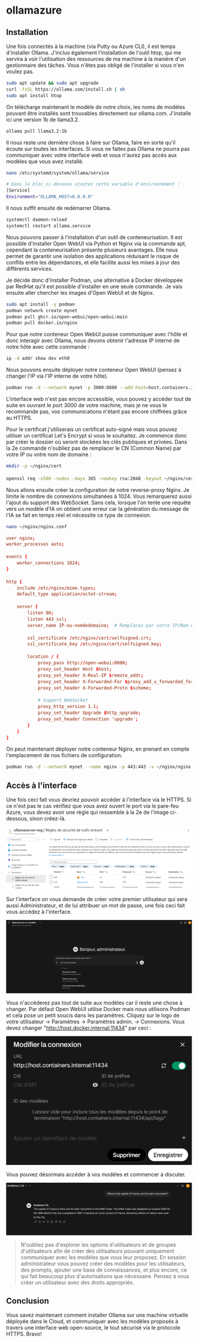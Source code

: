 # ollamazure

## Installation

Une fois connectés à la machine (via Putty ou Azure CLI), il est temps d'installer Ollama. J'inclus également l'installation de l'outil htop, qui me servira à voir l'utilisation des ressources de ma machine à la manière d'un gestionnaire des tâches. Vous n'êtes pas obligé de l'installer si vous n'en voulez pas.
```bash
sudo apt update && sudo apt upgrade
curl -fsSL https://ollama.com/install.sh | sh
sudo apt install htop
```

On télécharge maintenant le modèle de notre choix, les noms de modèles pouvant être installés sont trouvables directement sur ollama.com. J'installe ici une version 1b de llama3.2.
```bash
ollama pull llama3.2:1b
```

Il nous reste une dernière chose à faire sur Ollama, faire en sorte qu'il écoute sur toutes les interfaces. Si vous ne faites pas Ollama ne pourra pas communiquer avec votre interface web et vous n'aurez pas accès aux modèles que vous avez installé.
```bash
nano /etc/systemd/system/ollama/service
```

```bash
# Dans le bloc ci-dessous ajoutez cette variable d'environnement :
[Service]
Environment="OLLAMA_HOST=0.0.0.0"
```

Il nous suffit ensuite de redémarrer Ollama.
```bash
systemctl daemon-reload
systemctl restart ollama.service
```

Nous pouvons passer à l'installation d'un outil de conteneurisation. Il est possible d'installer Open WebUI via Python et Nginx via la commande apt, cependant la conteneurisation présente plusieurs avantages. Elle nous permet de garantir une isolation des applications réduisant le risque de conflits entre les dépendances, et elle facilite aussi les mises à jour des différents services.

Je décide donc d'installer Podman, une alternative à Docker développée par RedHat qu'il est possible d'installer en une seule commande. Je vais ensuite aller chercher les images d'Open WebUI et de Nginx.
```bash
sudo apt install -y podman
podman network create mynet
podman pull ghcr.io/open-webui/open-webui:main
podman pull docker.io/nginx
```

Pour que notre conteneur Open WebUI puisse communiquer avec l'hôte et donc interagir avec Ollama, nous devons obtenir l'adresse IP interne de notre hôte avec cette commande :
```bash
ip -4 addr show dev eth0
```

Nous pouvons ensuite déployer notre conteneur Open WebUI (pensez à changer l'IP via l'IP interne de votre hôte).
```bash
podman run -d --network mynet -p 3000:8080 --add-host=host.containers.internal:10.0.0.4 -v open-webui:/app/backend/data --name open-webui --restart always ghcr.io/open-webui/open-webui:main
```

L'interface web n'est pas encore accessible, vous pouvez y accéder tout de suite en ouvrant le port 3000 de votre machine, mais je ne vous le recommande pas, vos communications n'étant pas encore chiffrées grâce au HTTPS.

Pour le certificat j'utiliserais un certificat auto-signé mais vous pouvez utiliser un certificat Let's Encrypt si vous le souhaitez. Je commence donc par créer le dossier où seront stockées les clés publiques et privées. Dans la 2e commande n'oubliez pas de remplacer le CN (Common Name) par votre IP ou votre nom de domaine :
```bash
mkdir -p ~/nginx/cert

openssl req -x509 -nodes -days 365 -newkey rsa:2048 -keyout ~/nginx/cert/selfsigned.key -out ~/nginx/cert/selfsigned.crt -subj "/C=FR/ST=France/L=Paris/O=Company/CN=IP-ou-nomdedomaine"
```

Nous allons ensuite créer la configuration de notre reverse-proxy Nginx. Je limite le nombre de connexions simultanées à 1024. Vous remarquerez aussi l'ajout du support des WebSocket. Sans cela, lorsque l'on tente une requête vers un modèle d'IA on obtient une erreur car la génération du message de l'IA se fait en temps réel et nécessite ce type de connexion.
```bash
nano ~/nginx/nginx.conf
```

```conf
user nginx;
worker_processes auto;

events {
    worker_connections 1024;
}

http {
    include /etc/nginx/mime.types;
    default_type application/octet-stream;

    server {
        listen 80;
        listen 443 ssl;
        server_name IP-ou-nomdedomaine;  # Remplacez par votre IP/Nom de domaine

        ssl_certificate /etc/nginx/cert/selfsigned.crt;
        ssl_certificate_key /etc/nginx/cert/selfsigned.key;

        location / {
            proxy_pass http://open-webui:8080;
            proxy_set_header Host $host;
            proxy_set_header X-Real-IP $remote_addr;
            proxy_set_header X-Forwarded-For $proxy_add_x_forwarded_for;
            proxy_set_header X-Forwarded-Proto $scheme;

            # Support WebSocket
            proxy_http_version 1.1;
            proxy_set_header Upgrade $http_upgrade;
            proxy_set_header Connection 'upgrade';
        }
    }
}
```

On peut maintenant déployer notre conteneur Nginx, en prenant en compte l'emplacement de nos fichiers de configuration.
```bash
podman run -d --network mynet --name nginx -p 443:443 -v ~/nginx/nginx.conf:/etc/nginx/nginx.conf:ro -v ~/nginx/cert:/etc/nginx/cert:ro nginx
```

## Accès à l'interface

Une fois ceci fait vous devriez pouvoir accéder à l'interface via le HTTPS. Si ce n'est pas le cas vérifiez que vous avez ouvert le port via le pare-feu Azure, vous devez avoir une règle qui ressemble à la 2e de l'image ci-dessous, sinon créez-là.

![Alt text](images/azure.png?raw=true "azure")

Sur l'interface on vous demande de créer votre premier utilisateur qui sera aussi Administrateur, et de lui attribuer un mot de passe, une fois ceci fait vous accédez à l'interface.

![Alt text](images/interface.png?raw=true "interfaces")

Vous n'accéderez pas tout de suite aux modèles car il reste une chose à changer. Par défaut Open WebUI utilise Docker mais nous utilisons Podman et cela pose un petit soucis dans les paramètres. Cliquez sur le logo de votre utilisateur -> Paramètres -> Paramètres admin. -> Connexions. Vous devez changer "http://host.docker.internal:11434" par ceci :

![Alt text](images/connection.png?raw=true "connection")

Vous pouvez désormais accéder à vos modèles et commencer à discuter.

![Alt text](images/message.png?raw=true "presentation")

> N'oubliez pas d'explorer les options d'utilisateurs et de groupes d'utilisateurs afin de créer des utilisateurs pouvant uniquement communiquer avec les modèles que vous leur proposez. En session administrateur vous pouvez créer des modèles pour les utilisateurs, des prompts, ajouter une base de connaissances, et plus encore, ce qui fait beaucoup plus d'autorisations que nécessaire. Pensez à vous créer un utilisateur avec des droits appropriés.

## Conclusion

Vous savez maintenant comment installer Ollama sur une machine virtuelle déployée dans le Cloud, et communiquer avec les modèles proposés à travers une interface web open-source, le tout sécurisé via le protocole HTTPS. Bravo!
